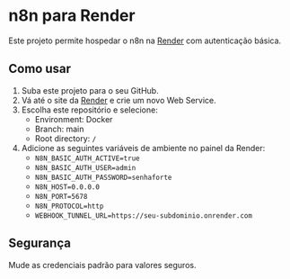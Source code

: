 # n8n para Render

Este projeto permite hospedar o n8n na [Render](https://render.com) com autenticação básica.

## Como usar

1. Suba este projeto para o seu GitHub.
2. Vá até o site da [Render](https://render.com) e crie um novo Web Service.
3. Escolha este repositório e selecione:
   - Environment: Docker
   - Branch: main
   - Root directory: `/`
4. Adicione as seguintes variáveis de ambiente no painel da Render:
   - `N8N_BASIC_AUTH_ACTIVE=true`
   - `N8N_BASIC_AUTH_USER=admin`
   - `N8N_BASIC_AUTH_PASSWORD=senhaforte`
   - `N8N_HOST=0.0.0.0`
   - `N8N_PORT=5678`
   - `N8N_PROTOCOL=http`
   - `WEBHOOK_TUNNEL_URL=https://seu-subdominio.onrender.com`

## Segurança
Mude as credenciais padrão para valores seguros.